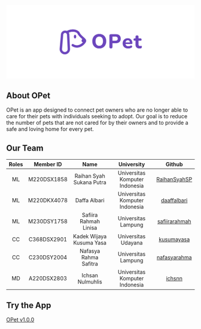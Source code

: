 <img src="https://raw.githubusercontent.com/C23-PS008/.github/main/OPet%20Banner.png" alt="opet-banner"/>

## About OPet

OPet is an app designed to connect pet owners who are no longer able to care for their pets with individuals seeking to adopt. Our goal is to reduce the number of pets that are not cared for by their owners and to provide a safe and loving home for every pet.

## Our Team

|Roles | Member ID   | Name     | University | Github |
|:----:|:-----------:|:--------:|:------------:|:-------:|
|ML    | M220DSX1858 | Raihan Syah Sukana Putra | Universitas Komputer Indonesia | [RaihanSyahSP](https://github.com/RaihanSyahSP) |
|ML    | M220DKX4078 | Daffa Albari | Universitas Komputer Indonesia | [daaffalbari](https://github.com/daaffalbari) |
|ML    | M230DSY1758 | Safiira Rahmah Linisa | Universitas Lampung | [safiirarahmah](https://github.com/safiirarahmah) |
|CC    | C368DSX2901 | Kadek Wijaya Kusuma Yasa | Universitas Udayana | [kusumayasa](https://github.com/kusumayasa) |
|CC    | C230DSY2004 | Nafasya Rahma Safitra  | Universitas Lampung | [nafasyarahma](https://github.com/nafasyarahma) |
|MD    | A220DSX2803 | Ichsan Nulmuhlis | Universitas Komputer Indonesia | [ichsnn](https://github.com/ichsnn) |

## Try the App
[OPet v1.0.0](https://github.com/C23-PS008/opet-android-app/releases/tag/v1.0.0)
<!--

**Here are some ideas to get you started:**

🙋‍♀️ A short introduction - what is your organization all about?
🌈 Contribution guidelines - how can the community get involved?
👩‍💻 Useful resources - where can the community find your docs? Is there anything else the community should know?
🍿 Fun facts - what does your team eat for breakfast?
🧙 Remember, you can do mighty things with the power of [Markdown](https://docs.github.com/github/writing-on-github/getting-started-with-writing-and-formatting-on-github/basic-writing-and-formatting-syntax)
-->
